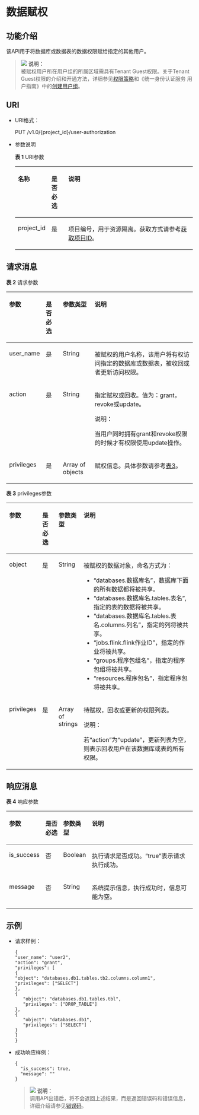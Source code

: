 # 数据赋权<a name="dli_02_0039"></a>

## 功能介绍<a name="se8490992842549b6a3c256bc5e018bc7"></a>

该API用于将数据库或数据表的数据权限赋给指定的其他用户。

>![](public_sys-resources/icon-note.gif) **说明：**   
>被赋权用户所在用户组的所属区域需具有Tenant Guest权限。关于Tenant Guest权限的介绍和开通方法，详细参见[权限策略](https://support.huaweicloud.com/usermanual-permissions/iam_01_0001.html)和《统一身份认证服务 用户指南》中的[创建用户组](https://support.huaweicloud.com/usermanual-iam/iam_03_0001.html)。  

## URI<a name="sed20525659cf4b48837c283af3e523bd"></a>

-   URI格式：

    PUT /v1.0/\{project\_id\}/user-authorization

-   参数说明

    **表 1**  URI参数

    <a name="zh-cn_topic_0069077803_table60779388"></a>
    <table><thead align="left"><tr id="zh-cn_topic_0069077803_row61411666"><th class="cellrowborder" valign="top" width="10.891089108910892%" id="mcps1.2.4.1.1"><p id="a420a62a594f9410eaea229ffc8037a61"><a name="a420a62a594f9410eaea229ffc8037a61"></a><a name="a420a62a594f9410eaea229ffc8037a61"></a>名称</p>
    </th>
    <th class="cellrowborder" valign="top" width="9.900990099009901%" id="mcps1.2.4.1.2"><p id="zh-cn_topic_0069077803_p873025824211"><a name="zh-cn_topic_0069077803_p873025824211"></a><a name="zh-cn_topic_0069077803_p873025824211"></a>是否必选</p>
    </th>
    <th class="cellrowborder" valign="top" width="79.20792079207921%" id="mcps1.2.4.1.3"><p id="a692d3cd97b464aed90ba6d841900a4a5"><a name="a692d3cd97b464aed90ba6d841900a4a5"></a><a name="a692d3cd97b464aed90ba6d841900a4a5"></a>说明</p>
    </th>
    </tr>
    </thead>
    <tbody><tr id="zh-cn_topic_0069077803_row48589216"><td class="cellrowborder" valign="top" width="10.891089108910892%" headers="mcps1.2.4.1.1 "><p id="zh-cn_topic_0069077803_p43412436"><a name="zh-cn_topic_0069077803_p43412436"></a><a name="zh-cn_topic_0069077803_p43412436"></a>project_id</p>
    </td>
    <td class="cellrowborder" valign="top" width="9.900990099009901%" headers="mcps1.2.4.1.2 "><p id="zh-cn_topic_0069077803_p26746391"><a name="zh-cn_topic_0069077803_p26746391"></a><a name="zh-cn_topic_0069077803_p26746391"></a>是</p>
    </td>
    <td class="cellrowborder" valign="top" width="79.20792079207921%" headers="mcps1.2.4.1.3 "><p id="p1310472724012"><a name="p1310472724012"></a><a name="p1310472724012"></a>项目编号，用于资源隔离。获取方式请参考<a href="获取项目ID.md">获取项目ID</a>。</p>
    </td>
    </tr>
    </tbody>
    </table>


## 请求消息<a name="s23efeb265f5547b185ae9824f2c33bf4"></a>

**表 2**  请求参数

<a name="zh-cn_topic_0069077916_table53369778"></a>
<table><thead align="left"><tr id="zh-cn_topic_0069077916_row2607862"><th class="cellrowborder" valign="top" width="11.99%" id="mcps1.2.5.1.1"><p id="zh-cn_topic_0069077916_p14149210296"><a name="zh-cn_topic_0069077916_p14149210296"></a><a name="zh-cn_topic_0069077916_p14149210296"></a>参数</p>
</th>
<th class="cellrowborder" valign="top" width="9.66%" id="mcps1.2.5.1.2"><p id="ad6ac0587ffb9451a8c08638dc5eeff31"><a name="ad6ac0587ffb9451a8c08638dc5eeff31"></a><a name="ad6ac0587ffb9451a8c08638dc5eeff31"></a>是否必选</p>
</th>
<th class="cellrowborder" valign="top" width="17.57%" id="mcps1.2.5.1.3"><p id="zh-cn_topic_0069077916_p181498118295"><a name="zh-cn_topic_0069077916_p181498118295"></a><a name="zh-cn_topic_0069077916_p181498118295"></a>参数类型</p>
</th>
<th class="cellrowborder" valign="top" width="60.78%" id="mcps1.2.5.1.4"><p id="zh-cn_topic_0069077916_p61491811298"><a name="zh-cn_topic_0069077916_p61491811298"></a><a name="zh-cn_topic_0069077916_p61491811298"></a>说明</p>
</th>
</tr>
</thead>
<tbody><tr id="zh-cn_topic_0069077916_row50061100"><td class="cellrowborder" valign="top" width="11.99%" headers="mcps1.2.5.1.1 "><p id="zh-cn_topic_0069077916_p28417282"><a name="zh-cn_topic_0069077916_p28417282"></a><a name="zh-cn_topic_0069077916_p28417282"></a>user_name</p>
</td>
<td class="cellrowborder" valign="top" width="9.66%" headers="mcps1.2.5.1.2 "><p id="zh-cn_topic_0069077916_p20098542"><a name="zh-cn_topic_0069077916_p20098542"></a><a name="zh-cn_topic_0069077916_p20098542"></a>是</p>
</td>
<td class="cellrowborder" valign="top" width="17.57%" headers="mcps1.2.5.1.3 "><p id="zh-cn_topic_0069077916_p17369173"><a name="zh-cn_topic_0069077916_p17369173"></a><a name="zh-cn_topic_0069077916_p17369173"></a>String</p>
</td>
<td class="cellrowborder" valign="top" width="60.78%" headers="mcps1.2.5.1.4 "><p id="zh-cn_topic_0069077916_p64725793"><a name="zh-cn_topic_0069077916_p64725793"></a><a name="zh-cn_topic_0069077916_p64725793"></a>被赋权的用户名称，该用户将有权访问指定的数据库或数据表，被收回或者更新访问权限。</p>
</td>
</tr>
<tr id="zh-cn_topic_0069077916_row45661233"><td class="cellrowborder" valign="top" width="11.99%" headers="mcps1.2.5.1.1 "><p id="zh-cn_topic_0069077916_p7572367"><a name="zh-cn_topic_0069077916_p7572367"></a><a name="zh-cn_topic_0069077916_p7572367"></a>action</p>
</td>
<td class="cellrowborder" valign="top" width="9.66%" headers="mcps1.2.5.1.2 "><p id="zh-cn_topic_0069077916_p9381957"><a name="zh-cn_topic_0069077916_p9381957"></a><a name="zh-cn_topic_0069077916_p9381957"></a>是</p>
</td>
<td class="cellrowborder" valign="top" width="17.57%" headers="mcps1.2.5.1.3 "><p id="zh-cn_topic_0069077916_p21741052"><a name="zh-cn_topic_0069077916_p21741052"></a><a name="zh-cn_topic_0069077916_p21741052"></a>String</p>
</td>
<td class="cellrowborder" valign="top" width="60.78%" headers="mcps1.2.5.1.4 "><p id="zh-cn_topic_0069077916_p16194779"><a name="zh-cn_topic_0069077916_p16194779"></a><a name="zh-cn_topic_0069077916_p16194779"></a>指定赋权或回收。值为：grant，revoke或update。</p>
<div class="note" id="note18490191317017"><a name="note18490191317017"></a><a name="note18490191317017"></a><span class="notetitle"> 说明： </span><div class="notebody"><p id="p74913133018"><a name="p74913133018"></a><a name="p74913133018"></a>当用户同时拥有grant和revoke权限的时候才有权限使用update操作。</p>
</div></div>
</td>
</tr>
<tr id="zh-cn_topic_0069077916_row21871945"><td class="cellrowborder" valign="top" width="11.99%" headers="mcps1.2.5.1.1 "><p id="zh-cn_topic_0069077916_p26797084"><a name="zh-cn_topic_0069077916_p26797084"></a><a name="zh-cn_topic_0069077916_p26797084"></a>privileges</p>
</td>
<td class="cellrowborder" valign="top" width="9.66%" headers="mcps1.2.5.1.2 "><p id="zh-cn_topic_0069077916_p23080233"><a name="zh-cn_topic_0069077916_p23080233"></a><a name="zh-cn_topic_0069077916_p23080233"></a>是</p>
</td>
<td class="cellrowborder" valign="top" width="17.57%" headers="mcps1.2.5.1.3 "><p id="zh-cn_topic_0069077916_p57559574"><a name="zh-cn_topic_0069077916_p57559574"></a><a name="zh-cn_topic_0069077916_p57559574"></a>Array of objects</p>
</td>
<td class="cellrowborder" valign="top" width="60.78%" headers="mcps1.2.5.1.4 "><p id="p36791614152310"><a name="p36791614152310"></a><a name="p36791614152310"></a>赋权信息。具体参数请参考<a href="#table11117114202212">表3</a>。</p>
</td>
</tr>
</tbody>
</table>

**表 3**  privileges参数

<a name="table11117114202212"></a>
<table><thead align="left"><tr id="row611881482210"><th class="cellrowborder" valign="top" width="10.71%" id="mcps1.2.5.1.1"><p id="p1011814142228"><a name="p1011814142228"></a><a name="p1011814142228"></a>参数</p>
</th>
<th class="cellrowborder" valign="top" width="9.43%" id="mcps1.2.5.1.2"><p id="p1211951412214"><a name="p1211951412214"></a><a name="p1211951412214"></a>是否必选</p>
</th>
<th class="cellrowborder" valign="top" width="13.07%" id="mcps1.2.5.1.3"><p id="p1211920147224"><a name="p1211920147224"></a><a name="p1211920147224"></a>参数类型</p>
</th>
<th class="cellrowborder" valign="top" width="66.79%" id="mcps1.2.5.1.4"><p id="p611971411226"><a name="p611971411226"></a><a name="p611971411226"></a>说明</p>
</th>
</tr>
</thead>
<tbody><tr id="row71209141226"><td class="cellrowborder" valign="top" width="10.71%" headers="mcps1.2.5.1.1 "><p id="p10121151412217"><a name="p10121151412217"></a><a name="p10121151412217"></a>object</p>
</td>
<td class="cellrowborder" valign="top" width="9.43%" headers="mcps1.2.5.1.2 "><p id="p4121014172211"><a name="p4121014172211"></a><a name="p4121014172211"></a>是</p>
</td>
<td class="cellrowborder" valign="top" width="13.07%" headers="mcps1.2.5.1.3 "><p id="p10121214162213"><a name="p10121214162213"></a><a name="p10121214162213"></a>String</p>
</td>
<td class="cellrowborder" valign="top" width="66.79%" headers="mcps1.2.5.1.4 "><p id="p17952201213315"><a name="p17952201213315"></a><a name="p17952201213315"></a>被赋权的数据对象，命名方式为：</p>
<a name="ul149821243153210"></a><a name="ul149821243153210"></a><ul id="ul149821243153210"><li>“databases.数据库名”，数据库下面的所有数据都将被共享。</li><li>“databases.数据库名.tables.表名”, 指定的表的数据将被共享。</li><li>“databases.数据库名.tables.表名.columns.列名”，指定的列将被共享。</li><li>“jobs.flink.flink作业ID”，指定的作业将被共享。</li><li>“groups.程序包组名”，指定的程序包组将被共享。</li><li>“resources.程序包名”，指定程序包将被共享。</li></ul>
</td>
</tr>
<tr id="row16121914142211"><td class="cellrowborder" valign="top" width="10.71%" headers="mcps1.2.5.1.1 "><p id="p17122111442213"><a name="p17122111442213"></a><a name="p17122111442213"></a>privileges</p>
</td>
<td class="cellrowborder" valign="top" width="9.43%" headers="mcps1.2.5.1.2 "><p id="p11221140224"><a name="p11221140224"></a><a name="p11221140224"></a>是</p>
</td>
<td class="cellrowborder" valign="top" width="13.07%" headers="mcps1.2.5.1.3 "><p id="p181221714182211"><a name="p181221714182211"></a><a name="p181221714182211"></a>Array of strings</p>
</td>
<td class="cellrowborder" valign="top" width="66.79%" headers="mcps1.2.5.1.4 "><p id="p1212261416229"><a name="p1212261416229"></a><a name="p1212261416229"></a>待赋权，回收或更新的权限列表。</p>
<div class="note" id="note412271412213"><a name="note412271412213"></a><a name="note412271412213"></a><span class="notetitle"> 说明： </span><div class="notebody"><p id="p1412210142221"><a name="p1412210142221"></a><a name="p1412210142221"></a>若<span class="parmname" id="parmname181221414172219"><a name="parmname181221414172219"></a><a name="parmname181221414172219"></a>“action”</span>为<span class="parmvalue" id="parmvalue12122181432215"><a name="parmvalue12122181432215"></a><a name="parmvalue12122181432215"></a>“update”</span>，更新列表为空，则表示回收用户在该数据库或表的所有权限。</p>
</div></div>
</td>
</tr>
</tbody>
</table>

## 响应消息<a name="s2abe68e5f6df419f83a67c17b36a4bcc"></a>

**表 4**  响应参数

<a name="zh-cn_topic_0069077916_table4786990"></a>
<table><thead align="left"><tr id="zh-cn_topic_0069077916_row52019407"><th class="cellrowborder" valign="top" width="11.1%" id="mcps1.2.5.1.1"><p id="zh-cn_topic_0069077916_p85149332910"><a name="zh-cn_topic_0069077916_p85149332910"></a><a name="zh-cn_topic_0069077916_p85149332910"></a>参数</p>
</th>
<th class="cellrowborder" valign="top" width="10.59%" id="mcps1.2.5.1.2"><p id="p4488192513255"><a name="p4488192513255"></a><a name="p4488192513255"></a>是否必选</p>
</th>
<th class="cellrowborder" valign="top" width="11.29%" id="mcps1.2.5.1.3"><p id="zh-cn_topic_0069077916_p105143342916"><a name="zh-cn_topic_0069077916_p105143342916"></a><a name="zh-cn_topic_0069077916_p105143342916"></a>参数类型</p>
</th>
<th class="cellrowborder" valign="top" width="67.02%" id="mcps1.2.5.1.4"><p id="zh-cn_topic_0069077916_p17514733296"><a name="zh-cn_topic_0069077916_p17514733296"></a><a name="zh-cn_topic_0069077916_p17514733296"></a>说明</p>
</th>
</tr>
</thead>
<tbody><tr id="zh-cn_topic_0069077916_row15291011"><td class="cellrowborder" valign="top" width="11.1%" headers="mcps1.2.5.1.1 "><p id="zh-cn_topic_0069077916_p30612383"><a name="zh-cn_topic_0069077916_p30612383"></a><a name="zh-cn_topic_0069077916_p30612383"></a>is_success</p>
</td>
<td class="cellrowborder" valign="top" width="10.59%" headers="mcps1.2.5.1.2 "><p id="p13489192562518"><a name="p13489192562518"></a><a name="p13489192562518"></a>否</p>
</td>
<td class="cellrowborder" valign="top" width="11.29%" headers="mcps1.2.5.1.3 "><p id="zh-cn_topic_0069077916_p58126760"><a name="zh-cn_topic_0069077916_p58126760"></a><a name="zh-cn_topic_0069077916_p58126760"></a>Boolean</p>
</td>
<td class="cellrowborder" valign="top" width="67.02%" headers="mcps1.2.5.1.4 "><p id="p2699162916159"><a name="p2699162916159"></a><a name="p2699162916159"></a>执行请求是否成功。<span class="parmvalue" id="parmvalue8198034161044"><a name="parmvalue8198034161044"></a><a name="parmvalue8198034161044"></a>“true”</span>表示请求执行成功。</p>
</td>
</tr>
<tr id="zh-cn_topic_0069077916_row28715415"><td class="cellrowborder" valign="top" width="11.1%" headers="mcps1.2.5.1.1 "><p id="zh-cn_topic_0069077916_p44247284"><a name="zh-cn_topic_0069077916_p44247284"></a><a name="zh-cn_topic_0069077916_p44247284"></a>message</p>
</td>
<td class="cellrowborder" valign="top" width="10.59%" headers="mcps1.2.5.1.2 "><p id="p2048982515254"><a name="p2048982515254"></a><a name="p2048982515254"></a>否</p>
</td>
<td class="cellrowborder" valign="top" width="11.29%" headers="mcps1.2.5.1.3 "><p id="zh-cn_topic_0069077916_p60598252"><a name="zh-cn_topic_0069077916_p60598252"></a><a name="zh-cn_topic_0069077916_p60598252"></a>String</p>
</td>
<td class="cellrowborder" valign="top" width="67.02%" headers="mcps1.2.5.1.4 "><p id="p069962915150"><a name="p069962915150"></a><a name="p069962915150"></a>系统提示信息，执行成功时，信息可能为空。</p>
</td>
</tr>
</tbody>
</table>

## 示例<a name="section462957915344"></a>

-   请求样例：

    ```
    {
    "user_name": "user2",
    "action": "grant",
    "privileges": [
    {
    "object": "databases.db1.tables.tb2.columns.column1",
    "privileges": ["SELECT"]
    },
    {
       "object": "databases.db1.tables.tbl",
       "privileges": ["DROP_TABLE"]
    },
    {
       "object": "databases.db1",
       "privileges": ["SELECT"]
    }
    ]
    }
    ```

-   成功响应样例：

    ```
    {
      "is_success": true,
      "message": "" 
    }
    ```

    >![](public_sys-resources/icon-note.gif) **说明：**   
    >调用API出错后，将不会返回上述结果，而是返回错误码和错误信息，详细介绍请参见[错误码](错误码.md)。  


